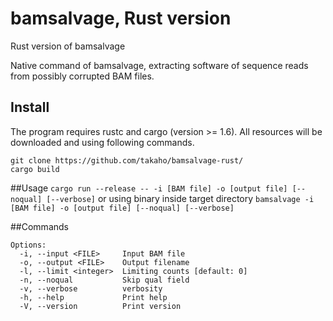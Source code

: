 # bamsalvage, Rust version
Rust version of bamsalvage

Native command of bamsalvage, extracting software of sequence reads from possibly corrupted BAM files.

## Install
The program requires rustc and cargo (version >= 1.6). All resources will be downloaded and using following commands.
```
git clone https://github.com/takaho/bamsalvage-rust/
cargo build
```

##Usage
`cargo run --release -- -i [BAM file] -o [output file] [--noqual] [--verbose]`
or using binary inside target directory
`bamsalvage -i [BAM file] -o [output file] [--noqual] [--verbose]`

##Commands
```
Options:
  -i, --input <FILE>     Input BAM file
  -o, --output <FILE>    Output filename
  -l, --limit <integer>  Limiting counts [default: 0]
  -n, --noqual           Skip qual field
  -v, --verbose          verbosity
  -h, --help             Print help
  -V, --version          Print version
  ```
